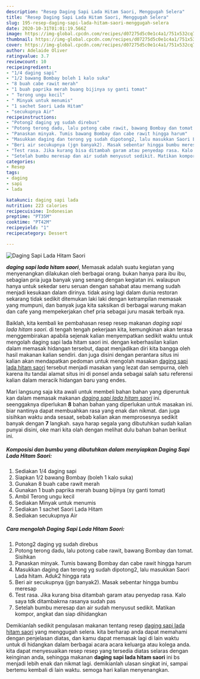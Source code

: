 ```yaml
---
description: "Resep Daging Sapi Lada Hitam Saori, Menggugah Selera"
title: "Resep Daging Sapi Lada Hitam Saori, Menggugah Selera"
slug: 195-resep-daging-sapi-lada-hitam-saori-menggugah-selera
date: 2020-10-31T01:01:19.566Z
image: https://img-global.cpcdn.com/recipes/d07275d5c0e1c4a1/751x532cq70/daging-sapi-lada-hitam-saori-foto-resep-utama.jpg
thumbnail: https://img-global.cpcdn.com/recipes/d07275d5c0e1c4a1/751x532cq70/daging-sapi-lada-hitam-saori-foto-resep-utama.jpg
cover: https://img-global.cpcdn.com/recipes/d07275d5c0e1c4a1/751x532cq70/daging-sapi-lada-hitam-saori-foto-resep-utama.jpg
author: Adelaide Oliver
ratingvalue: 3.7
reviewcount: 10
recipeingredient:
- "1/4 daging sapi"
- "1/2 bawang Bombay boleh 1 kalo suka"
- "8 buah cabe rawit merah"
- "1 buah paprika merah buang bijinya sy ganti tomat"
- " Terong ungu kecil"
- " Minyak untuk menumis"
- "1 sachet Saori Lada Hitam"
- "secukupnya Air"
recipeinstructions:
- "Potong2 daging yg sudah direbus"
- "Potong terong dadu, lalu potong cabe rawit, bawang Bombay dan tomat. Sisihkan"
- "Panaskan minyak. Tumis bawang Bombay dan cabe rawit hingga harum"
- "Masukkan daging dan terong yg sudah dipotong2, lalu masukkan Saori Lada hitam. Aduk2 hingga rata"
- "Beri air secukupnya (jgn banyak2). Masak sebentar hingga bumbu meresap"
- "Test rasa. Jika kurang bisa ditambah garam atau penyedap rasa. Kalo saya tdk ditambakrna rasanya sudah pas"
- "Setelah bumbu meresap dan air sudah menyusut sedikit. Matikan kompor, angkat dan siap dihidangkan"
categories:
- Resep
tags:
- daging
- sapi
- lada

katakunci: daging sapi lada 
nutrition: 223 calories
recipecuisine: Indonesian
preptime: "PT35M"
cooktime: "PT42M"
recipeyield: "1"
recipecategory: Dessert

---
```



![Daging Sapi Lada Hitam Saori](https://img-global.cpcdn.com/recipes/d07275d5c0e1c4a1/751x532cq70/daging-sapi-lada-hitam-saori-foto-resep-utama.jpg)

<b><i>daging sapi lada hitam saori</i></b>, Memasak adalah suatu kegiatan yang menyenangkan dilakukan oleh berbagai orang. bukan hanya para ibu ibu, sebagian pria juga banyak yang senang dengan kegiatan ini. walaupun hanya untuk sekedar seru seruan dengan sahabat atau memang sudah menjadi kesukaan dalam dirinya. tidak asing lagi dalam dunia restoran sekarang tidak sedikit ditemukan laki laki dengan ketrampilan memasak yang mumpuni, dan banyak juga kita saksikan di berbagai warung makan dan cafe yang mempekerjakan chef pria sebagai juru masak terbaik nya.

Baiklah, kita kembali ke pembahasan resep resep makanan <i>daging sapi lada hitam saori</i>. di tengah tengah pekerjaan kita, kemungkinan akan terasa menggembirakan apabila sejenak kalian menyempatkan sedikit waktu untuk mengolah daging sapi lada hitam saori ini. dengan keberhasilan kalian dalam memasak hidangan tersebut, dapat menjadikan diri kita bangga oleh hasil makanan kalian sendiri. dan juga disini dengan perantara situs ini kalian akan mendapatkan pedoman untuk mengolah masakan <u>daging sapi lada hitam saori</u> tersebut menjadi masakan yang lezat dan sempurna, oleh karena itu tandai alamat situs ini di ponsel anda sebagai salah satu referensi kalian dalam meracik hidangan baru yang endes.




Mari langsung saja kita awali untuk membeli bahan bahan yang diperuntuk kan dalam memasak makanan <u><i>daging sapi lada hitam saori</i></u> ini. seenggaknya diperlukan <b>8</b> bahan bahan yang diperlukan untuk masakan ini. biar nantinya dapat membuahkan rasa yang enak dan nikmat. dan juga sisihkan waktu anda sesaat, sebab kalian akan memprosesnya sedikit banyak dengan <b>7</b> langkah. saya harap segala yang dibutuhkan sudah kalian punyai disini, oke mari kita olah dengan melihat dulu bahan bahan berikut ini.

<!--inarticleads1-->

##### Komposisi dan bumbu yang dibutuhkan dalam menyiapkan Daging Sapi Lada Hitam Saori:

1. Sediakan 1/4 daging sapi
1. Siapkan 1/2 bawang Bombay (boleh 1 kalo suka)
1. Gunakan 8 buah cabe rawit merah
1. Gunakan 1 buah paprika merah buang bijinya (sy ganti tomat)
1. Ambil  Terong ungu kecil
1. Sediakan  Minyak untuk menumis
1. Sediakan 1 sachet Saori Lada Hitam
1. Sediakan secukupnya Air




<!--inarticleads2-->

##### Cara mengolah Daging Sapi Lada Hitam Saori:

1. Potong2 daging yg sudah direbus
1. Potong terong dadu, lalu potong cabe rawit, bawang Bombay dan tomat. Sisihkan
1. Panaskan minyak. Tumis bawang Bombay dan cabe rawit hingga harum
1. Masukkan daging dan terong yg sudah dipotong2, lalu masukkan Saori Lada hitam. Aduk2 hingga rata
1. Beri air secukupnya (jgn banyak2). Masak sebentar hingga bumbu meresap
1. Test rasa. Jika kurang bisa ditambah garam atau penyedap rasa. Kalo saya tdk ditambakrna rasanya sudah pas
1. Setelah bumbu meresap dan air sudah menyusut sedikit. Matikan kompor, angkat dan siap dihidangkan




Demikianlah sedikit pengulasan makanan tentang resep <u>daging sapi lada hitam saori</u> yang menggugah selera. kita berharap anda dapat memahami dengan penjelasan diatas, dan kamu dapat memasak lagi di lain waktu untuk di hidangkan dalam berbagai acara acara keluarga atau kolega anda. kita dapat menyesuaikan resep resep yang tersedia diatas selaras dengan keinginan anda, sehingga makanan <b>daging sapi lada hitam saori</b> ini bs menjadi lebih enak dan nikmat lagi. demikianlah ulasan singkat ini, sampai bertemu kembali di lain waktu. semoga hari kalian menyenangkan.
